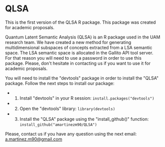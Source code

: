 # QLSA

This is the first version of the QLSA R package. This package was created for academic proposals. 

Quantum Latent Semantic Analysis (QLSA) is an R package used in the UAM research team. We have created a new method for generating multidimensional subspaces of concepts extracted from a LSA semantic space.
The LSA semantic space is allocated in the Gallito API tool server. For that reason you will need to use a password in order to use this package. Please, don't hesitate in contacting us if you want to use it for academic proposals.

You will need to install the "devtools" package in order to install the "QLSA" package.
Follow the next steps to install our package:

* 1. Install "devtools" in your R session: `install.packages("devtools")`
* 2. Open the "devtools" library: `library(devtools)`
* 3. Install the "QLSA" package using the "install_github()" function: `install_github("amartinezm90/QLSA")`

Please, contact us if you have any question using the next email: a.martinez.m90@gmail.com
